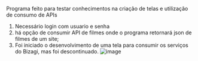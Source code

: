Programa feito para testar conhecimentos na criação de telas e utilização de consumo de APIs

1. Necessário login com usuario e senha
2. há opção de consumir API de filmes onde o programa retornará json de filmes de um site;
3. Foi iniciado o desenvolvimento de uma tela para consumir os serviços do Bizagi, mas foi descontinuado.
![image](https://github.com/user-attachments/assets/d93bd261-e0b2-426a-ad84-c8041666343b)
